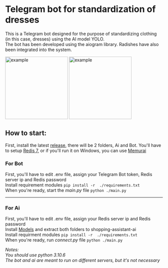 # Telegram bot for standardization of dresses

This is a Telegram bot designed for the purpose of standardizing clothing (in this case, dresses) using the AI model YOLO.  
The bot has been developed using the aiogram library. Radishes have also been integrated into the system.  

<img alt="example" src="https://github.com/user-attachments/assets/441974b3-b675-47b3-b876-d918922938aa" width=200>
<img alt="example" src="https://github.com/user-attachments/assets/e554da34-65e9-47c6-aceb-a469ace458ff" width=200>

## How to start:
First, install the latest [release](https://github.com/KelBro/ProjectTPSH/releases), there will be 2 folders, Ai and Bot.
You'll have to setup [Redis 7](https://redis.io/downloads/), or if you'll run it on Windows, you can use [Memurai](https://www.memurai.com/get-memurai)  

### For Bot
First, you'll have to edit .env file, assign your Telegram Bot token, Redis server ip and Redis password  
Install requirement modules ``pip install -r  ./requirements.txt``  
When you're ready, start the _main.py_ file ``python ./main.py``  

___

### For Ai
First, you'll have to edit .env file, assign your Redis server ip and Redis password  
Install [Models](https://drive.google.com/file/d/1epwmXhikBdfNGuILd3Ps3i6cvhvxvXcc/view?usp=sharing) and extract both folders to shopping-assistant-ai  
Install requirment modules ``pip install -r  ./requirements.txt``  
When you're ready, run _connect.py_ file ``python ./main.py``  

_Notes:_  
_You should use python 3.10.6_  
_The bot and ai are meant to run on different servers, but it's not necessary_  
